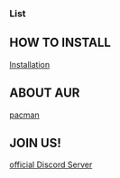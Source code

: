 ### List

## HOW TO INSTALL
[Installation](./Installation.md)

## ABOUT AUR
[pacman](./pacman.md)


## JOIN US!
[official Discord Server](https://discord.gg/qK7rcWY6ka)
